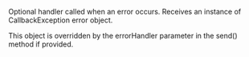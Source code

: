 ﻿Optional handler called when an error occurs. Receives an instance of CallbackException error object.

This object is overridden by the errorHandler parameter in the send() method if provided.
